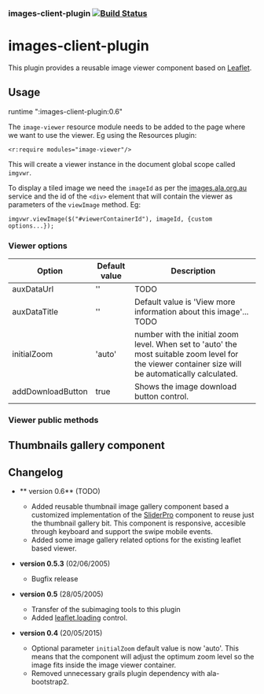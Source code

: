 ### images-client-plugin   [![Build Status](https://travis-ci.org/AtlasOfLivingAustralia/images-client-plugin.svg?branch=master)](https://travis-ci.org/AtlasOfLivingAustralia/images-client-plugin)
images-client-plugin
====================

This plugin provides a reusable image viewer component based on [Leaflet](http://leafletjs.com/).

## Usage

runtime ":images-client-plugin:0.6"

The `image-viewer` resource module needs to be added to the page where we want to use the viewer. Eg using the Resources plugin:

```
<r:require modules="image-viewer"/>
```

This will create a viewer instance in the document global scope called `imgvwr`.

To display a tiled image we need the `imageId` as per the [images.ala.org.au](http://images.ala.org.au) service and the id of the `<div>` element that will contain the viewer as parameters of the `viewImage` method. Eg:

```
imgvwr.viewImage($("#viewerContainerId"), imageId, {custom options...});
```

### Viewer options
| Option  | Default value | Description
| ------- | ------------- | -----------
| auxDataUrl | ''  | TODO
| auxDataTitle | ''  | Default value is 'View more information about this image'... TODO
| initialZoom | 'auto' | number with the initial zoom level. When set to 'auto' the most suitable zoom level for the viewer container size will be automatically calculated.
| addDownloadButton | true | Shows the image download button control.

### Viewer public methods



## Thumbnails gallery component


## Changelog
* ** version 0.6** (TODO)
  * Added reusable thumbnail image gallery component based a customized implementation of the [SliderPro](https://github.com/bqworks/slider-pro/) component to reuse just the thumbnail gallery bit. This component is responsive, accesible through keyboard and support the swipe mobile events.
  * Added some image gallery related options for the existing leaflet based viewer.

* **version 0.5.3** (02/06/2005)
  * Bugfix release

* **version 0.5** (28/05/2005)
  * Transfer of the subimaging tools to this plugin
  * Added [leaflet.loading](https://github.com/ebrelsford/Leaflet.loading) control.

* **version 0.4** (20/05/2015)
  * Optional parameter `initialZoom` default value is now 'auto'. This means that the component will adjust the optimum zoom level so the image fits inside the image viewer container.
  * Removed unnecessary grails plugin dependency with ala-bootstrap2.
